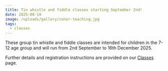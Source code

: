 ```yaml
---
title: Tin whistle and fiddle classes starting September 2nd!
date: 2025-08-19
image: /uploads/gallery/conor-teaching.jpg
tags:
  - classes
---
```



These group tin whistle and fiddle classes are intended for children in the 7-12 age group and will run from 2nd September to 16th December 2025.

Further details and registration instructions are provided on our [Classes](../../../classes/) page.
